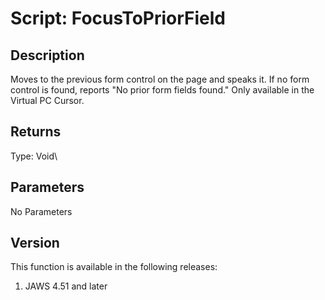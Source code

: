 # Script: FocusToPriorField

## Description

Moves to the previous form control on the page and speaks it. If no form
control is found, reports \"No prior form fields found.\" Only available
in the Virtual PC Cursor.

## Returns

Type: Void\

## Parameters

No Parameters

## Version

This function is available in the following releases:

1.  JAWS 4.51 and later
